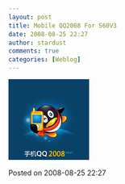 ```yaml
---
layout: post
title: Mobile QQ2008 For S60V3
date: 2008-08-25 22:27
author: stardust
comments: true
categories: [Weblog]
---
```

<a href="/wp-content/uploads/2008/08/MobileQQ2008.png"><img class="alignnone size-full wp-image-480" src="/wp-content/uploads/2008/08/MobileQQ2008.png" alt="MobileQQ2008" width="160" height="160" /></a>

Posted on 2008-08-25 22:27
